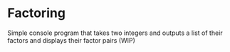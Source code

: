 # Factoring
Simple console program that takes two integers and outputs a list of their factors and displays their factor pairs (WIP)
